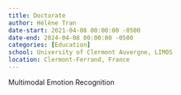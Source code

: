 ```yaml
---
title: Doctorate
author: Hélène Tran
date-start: 2021-04-08 00:00:00 -0500
date-end: 2024-04-08 00:00:00 -0500
categories: [Education]
school: University of Clermont Auvergne, LIMOS
location: Clermont-Ferrand, France
---
```


Multimodal Emotion Recognition